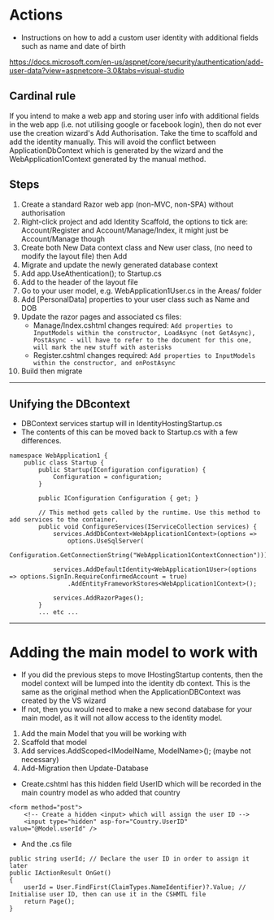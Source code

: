 # Actions
* Instructions on how to add a custom user identity with additional fields such as name and date of birth

https://docs.microsoft.com/en-us/aspnet/core/security/authentication/add-user-data?view=aspnetcore-3.0&tabs=visual-studio

## Cardinal rule

If you intend to make a web app and storing user info with additional fields in the web app (i.e. not utilising google or facebook login), then do not ever use the creation wizard's Add Authorisation. Take the time to scaffold and add the identity manually. This will avoid the conflict between ApplicationDbContext which is generated by the wizard and the WebApplication1Context generated by the manual method.

## Steps

1. Create a standard Razor web app (non-MVC, non-SPA) without authorisation
2. Right-click project and add Identity Scaffold, the options to tick are: Account/Register and Account/Manage/Index, it might just be Account/Manage though
3. Create both New Data context class and New user class, (no need to modify the layout file) then Add
4. Migrate and update the newly generated database context
5. Add app.UseAthentication(); to Startup.cs
6. Add <partial name="_LoginPartial" /> to the header of the layout file
7. Go to your user model, e.g. WebApplication1User.cs in the Areas/ folder
8. Add [PersonalData] properties to your user class such as Name and DOB
9. Update the razor pages and associated cs files:
    * Manage/Index.cshtml changes required:
    ```Add properties to InputModels within the constructor, LoadAsync (not GetAsync), PostAsync - will have to refer to the document for this one, will mark the new stuff with asterisks```
    * Register.cshtml changes required:
    ```Add properties to InputModels within the constructor, and onPostAsync```
10. Build then migrate

-----------

## Unifying the DBcontext

* DBContext services startup will in IdentityHostingStartup.cs
* The contents of this can be moved back to Startup.cs with a few differences.

```[assembly: HostingStartup(typeof(WebApplication1.Areas.Identity.IdentityHostingStartup))] // This bit may not be required, it can be commented out
namespace WebApplication1 {
    public class Startup {
        public Startup(IConfiguration configuration) {
            Configuration = configuration;
        }

        public IConfiguration Configuration { get; }

        // This method gets called by the runtime. Use this method to add services to the container.
        public void ConfigureServices(IServiceCollection services) {
            services.AddDbContext<WebApplication1Context>(options =>
                options.UseSqlServer(
                    Configuration.GetConnectionString("WebApplication1ContextConnection")));

            services.AddDefaultIdentity<WebApplication1User>(options => options.SignIn.RequireConfirmedAccount = true)
                .AddEntityFrameworkStores<WebApplication1Context>();

            services.AddRazorPages();
        }
        ... etc ...
 ```


-----------

# Adding the main model to work with

* If you did the previous steps to move IHostingStartup contents, then the model context will be lumped into the identity db context. This is the same as the original method when the ApplicationDBContext was created by the VS wizard
* If not, then you would need to make a new second database for your main model, as it will not allow access to the identity model.

1. Add the main Model that you will be working with
2. Scaffold that model
3. Add services.AddScoped<IModelName, ModelName>(); (maybe not necessary)
4. Add-Migration then Update-Database
* Create.cshtml has this hidden field UserID which will be recorded in the main country model as who added that country
```
<form method="post">
    <!-- Create a hidden <input> which will assign the user ID -->
    <input type="hidden" asp-for="Country.UserID" value="@Model.userId" />
```
* And the .cs file
```
public string userId; // Declare the user ID in order to assign it later
public IActionResult OnGet()
{
    userId = User.FindFirst(ClaimTypes.NameIdentifier)?.Value; // Initialise user ID, then can use it in the CSHMTL file
    return Page();
}
```


